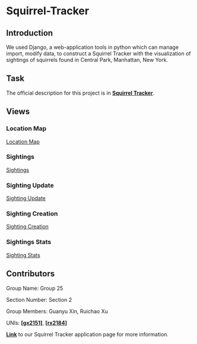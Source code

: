 # Squirrel-Tracker

## Introduction

We used Django, a web-application tools in python which can manage import, modify data, to construct a Squirrel Tracker with the visualization of sightings of squirrels found in Central Park, Manhattan, New York.

## Task

The official description for this project is in [**Squirrel Tracker**](https://docs.google.com/document/d/1SPv3fMDKiemrR86rD-S9ecvI2npz3PljDzwCfxK2x5g/edit).

## Views

### Location Map
  [Location Map](URL)
### Sightings
  [Sightings](URL)
### Sighting Update
  [Sighting Update](URL)
### Sighting Creation
  [Sighting Creation](URL)
### Sightings Stats
  [Sighting Stats](URL)
## Contributors

Group Name: Group 25

Section Number: Section 2

Group Members: Guanyu Xin, Ruichao Xu

UNIs: [**[gx2151]**](URL), [**[rx2184]**](https://github.com/ruichao-xu) 

[**Link**](URL) to our Squirrel Tracker application page for more information.
